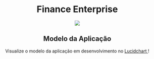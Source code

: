 <h1 align="center"> Finance Enterprise </h1>
<p align="center"> <img src="http://img.shields.io/static/v1?label=STATUS&message=EM%20DESENVOLVIMENTO&color=GREEN&style=for-the-badge"/></p>

<h2 align="center"> Modelo da Aplicação </h2>
<p align="center"> Visualize o modelo da aplicação em desenvolvimento no <a href="https://lucid.app/lucidchart/5f4fc78a-22f7-4c2a-8132-b30b1a7490b3/edit?viewport_loc=-17%2C-11%2C2681%2C1151%2C0_0&invitationId=inv_bdc6328d-9e18-4eb6-86a6-1fcd897744b5#"> Lucidchart </a>! </p>